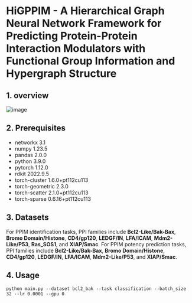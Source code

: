 # HiGPPIM - A Hierarchical Graph Neural Network Framework for Predicting Protein-Protein Interaction Modulators with Functional Group Information and Hypergraph Structure

## 1. overview
![image](https://github.com/1zzt/HiGppim/raw/main/overview.png)
## 2. Prerequisites
- networkx 3.1 
- numpy 1.23.5
- pandas 2.0.0  
- python 3.9.0
- pytorch 1.12.0
- rdkit 2022.9.5
- torch-cluster 1.6.0+pt112cu113
- torch-geometric 2.3.0
- torch-scatter 2.1.0+pt112cu113
- torch-sparse 0.6.16+pt112cu113
## 3. Datasets
For PPIM identification tasks, PPI families include **Bcl2-Like/Bak-Bax**, **Bromo Domain/Histone**, **CD4/gp120**, **LEDGF/IN**, **LFA/ICAM**, **Mdm2-Like/P53**, **Ras_SOS1**, and **XIAP/Smac**.
For PPIM potency prediction tasks, PPI families include **Bcl2-Like/Bak-Bax**, **Bromo Domain/Histone**, **CD4/gp120**, **LEDGF/IN**, **LFA/ICAM**, **Mdm2-Like/P53**, and **XIAP/Smac**.

## 4. Usage
```
python main.py --dataset bcl2_bak --task classification --batch_size 32 --lr 0.0001 --gpu 0
```
